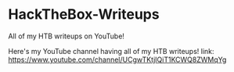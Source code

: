 # HackTheBox-Writeups
All of my HTB writeups on YouTube!




Here's my YouTube channel having all of my HTB writeups!
link: https://www.youtube.com/channel/UCgwTKtjIQiT1KCWQ8ZWMqYg
